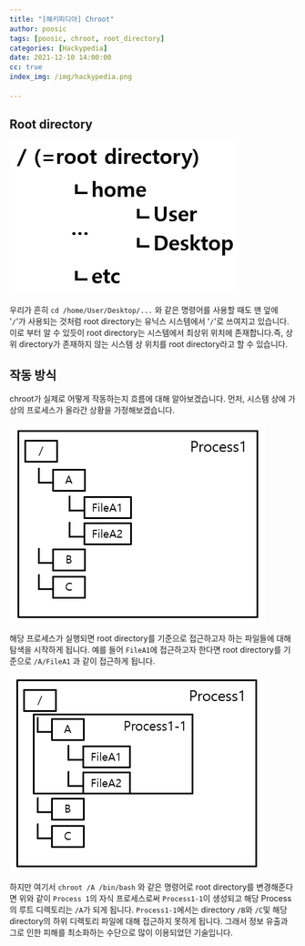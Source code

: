 ```yaml
---
title: "[해키피디아] Chroot"
author: poosic
tags: [poosic, chroot, root_directory]
categories: [Hackypedia]
date: 2021-12-10 14:00:00
cc: true
index_img: /img/hackypedia.png

---
```


## Root directory

![](chroot/1.png)

우리가 흔히 `cd /home/User/Desktop/...` 와 같은 명령어를 사용할 때도 맨 앞에 '`/`'가 사용되는 것처럼 root directory는 유닉스 시스템에서 '`/`'로 쓰여지고 있습니다. 이로 부터 알 수 있듯이 root directory는 시스템에서 최상위 위치에 존재합니다.즉, 상위 directory가 존재하지 않는 시스템 상 위치를 root directory라고 할 수 있습니다.

## 작동 방식

chroot가 실제로 어떻게 작동하는지 흐름에 대해 알아보겠습니다. 먼저, 시스템 상에 가상의 프로세스가 올라간 상황을 가정해보겠습니다.

![](chroot/2.png)

해당 프로세스가 실행되면 root directory를 기준으로 접근하고자 하는 파일들에 대해 탐색을 시작하게 됩니다. 예를 들어 `FileA1`에 접근하고자 한다면 root directory를 기준으로 `/A/FileA1` 과 같이 접근하게 됩니다.

![](chroot/3.png)

하지만 여기서 `chroot /A /bin/bash` 와 같은 명령어로 root directory를 변경해준다면 위와 같이 `Process 1`의 자식 프로세스로써 `Process1-1`이 생성되고 해당 Process의 루트 디렉토리는 `/A`가 되게 됩니다.  `Process1-1`에서는 directory `/B`와 `/C`및 해당 directory의 하위 디렉토리 파일에 대해 접근하지 못하게 됩니다. 그래서 정보 유출과 그로 인한 피해를 최소화하는 수단으로 많이 이용되었던 기술입니다.
